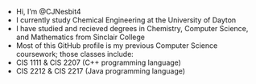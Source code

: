 -  Hi, I’m @CJNesbit4
-  I currently study Chemical Engineering at the University of Dayton
-  I have studied and recieved degrees in Chemistry, Computer Science, and Mathematics from Sinclair College
-  Most of this GitHub profile is my previous Computer Science coursework; those classes include:
-  CIS 1111 & CIS 2207 (C++ programming language)
-  CIS 2212 & CIS 2217 (Java programming language)

<!---
CJNesbit4/CJNesbit4 is a ✨ special ✨ repository because its `README.md` (this file) appears on your GitHub profile.
You can click the Preview link to take a look at your changes.
--->
